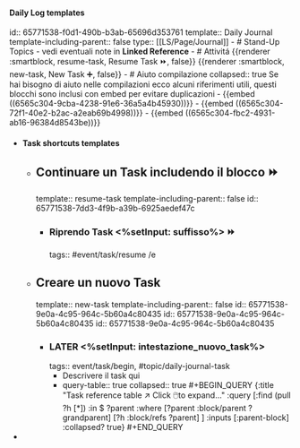 #### Daily Log templates
id:: 65771538-f0d1-490b-b3ab-65696d353761
template:: Daily Journal
template-including-parent:: false
type:: [[LS/Page/Journal]]
	- # Stand-Up Topics
		- vedi eventuali note in **Linked Reference**
	- # Attivitá
	  {{renderer :smartblock, resume-task, Resume Task ⏩️, false}} {{renderer :smartblock, new-task, New Task ➕, false}}
	- # Aiuto compilazione
	  collapsed:: true
	  Se hai bisogno di aiuto nelle compilazioni ecco alcuni riferimenti utili, questi blocchi sono inclusi con embed per evitare duplicazioni
		- {{embed ((6565c304-9cba-4238-91e6-36a5a4b45930))}}
		- {{embed ((6565c304-72f1-40e2-b2ac-a2eab69b4998))}}
		- {{embed ((6565c304-fbc2-4931-ab16-96384d8543be))}}
- #### Task shortcuts templates
	- ## Continuare un Task includendo il blocco ⏩️
	  template:: resume-task
	  template-including-parent:: false
	  id:: 65771538-7dd3-4f9b-a39b-6925aedef47c
		- ### Riprendo Task <%setInput: suffisso%> ⏩️
		  tags:: #event/task/resume
		  /e
	- ## Creare un nuovo Task
	  template:: new-task
	  template-including-parent:: false
	  id:: 65771538-9e0a-4c95-964c-5b60a4c80435
	  id:: 65771538-9e0a-4c95-964c-5b60a4c80435
	  id:: 65771538-9e0a-4c95-964c-5b60a4c80435
		- ### LATER <%setInput: intestazione_nuovo_task%>
		  tags:: event/task/begin, #topic/daily-journal-task
			- Descrivere il task qui
			- query-table:: true
			  collapsed:: true
			  #+BEGIN_QUERY
			  {:title "Task reference table ↗️ Click 🖱️to expand..." :query [:find (pull ?h [*])
			        :in $ ?parent
			        :where
			        [?parent :block/parent ?grandparent]
			        [?h :block/refs ?parent]
			  ]
			  :inputs [:parent-block]
			  :collapsed? true}
			  #+END_QUERY
-